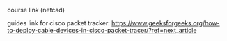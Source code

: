 course link (netcad) 




guides link for cisco packet tracker: https://www.geeksforgeeks.org/how-to-deploy-cable-devices-in-cisco-packet-tracer/?ref=next_article